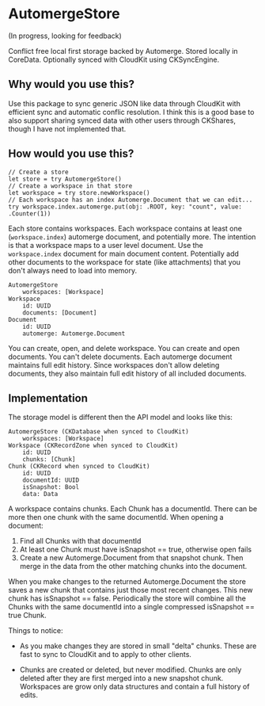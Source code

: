 # AutomergeStore

(In progress, looking for feedback)

Conflict free local first storage backed by Automerge. Stored locally in CoreData. Optionally synced with CloudKit using CKSyncEngine.

## Why would you use this?

Use this package to sync generic JSON like data through CloudKit with efficient sync and automatic conflic resolution. I think this is a good base to also support sharing synced data with other users through CKShares, though I have not implemented that.

## How would you use this?

```
// Create a store
let store = try AutomergeStore()
// Create a workspace in that store
let workspace = try store.newWorkspace()
// Each workspace has an index Automerge.Document that we can edit...
try workspace.index.automerge.put(obj: .ROOT, key: "count", value: .Counter(1))
```

Each store contains workspaces. Each workspace contains at least one (`workspace.index`) automerge document, and potentially more. The intention is that a workspace maps to a user level document. Use the `workspace.index` document for main document content. Potentially add other documents to the workspace for state (like attachments) that you don't always need to load into memory.

```
AutomergeStore
    workspaces: [Workspace]
Workspace
    id: UUID
    documents: [Document]
Document
    id: UUID
    automerge: Automerge.Document
```

You can create, open, and delete workspace. You can create and open documents. You can't delete documents. Each automerge document maintains full edit history. Since workspaces don't allow deleting documents, they also maintain full edit history of all included documents.

## Implementation

The storage model is different then the API model and looks like this:

```
AutomergeStore (CKDatabase when synced to CloudKit)
    workspaces: [Workspace]
Workspace (CKRecordZone when synced to CloudKit)
    id: UUID
    chunks: [Chunk]
Chunk (CKRecord when synced to CloudKit)
    id: UUID
    documentId: UUID
    isSnapshot: Bool
    data: Data
```

A workspace contains chunks. Each Chunk has a documentId. There can be more then one chunk with the same documentId. When opening a document:

1. Find all Chunks with that documentId
2. At least one Chunk must have isSnapshot == true, otherwise open fails
3. Create a new Automerge.Document from that snapshot chunk. Then merge in the data from the other matching chunks into the document.

When you make changes to the returned Automerge.Document the store saves a new chunk that contains just those most recent changes. This new chunk has isSnapshot == false. Periodically the store will combine all the Chunks with the same documentId into a single compressed isSnapshot == true Chunk.

Things to notice:

- As you make changes they are stored in small "delta" chunks. These are fast to sync to CloudKit and to apply to other clients.

- Chunks are created or deleted, but never modified. Chunks are only deleted after they are first merged into a new snapshot chunk. Workspaces are grow only data structures and contain a full history of edits.
